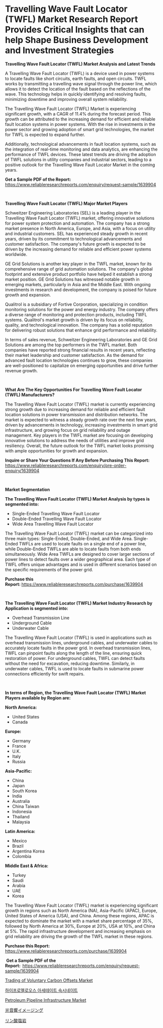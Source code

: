 <p><h1>Travelling Wave Fault Locator (TWFL) Market Research Report Provides Critical Insights that can help Shape Business Development and Investment Strategies</h1></p><p><strong>Travelling Wave Fault Locator (TWFL) Market Analysis and Latest Trends</strong></p>
<p><p>A Travelling Wave Fault Locator (TWFL) is a device used in power systems to locate faults like short circuits, earth faults, and open circuits. TWFL works by transmitting a travelling wave signal through the power line, which allows it to detect the location of the fault based on the reflections of the wave. This technology helps in quickly identifying and resolving faults, minimizing downtime and improving overall system reliability.</p><p>The Travelling Wave Fault Locator (TWFL) Market is experiencing significant growth, with a CAGR of 11.4% during the forecast period. This growth can be attributed to the increasing demand for efficient and reliable fault location systems in power systems. With the rise in investments in the power sector and growing adoption of smart grid technologies, the market for TWFL is expected to expand further.</p><p>Additionally, technological advancements in fault location systems, such as the integration of real-time monitoring and data analytics, are enhancing the performance of TWFL devices. These latest trends are driving the adoption of TWFL solutions in utility companies and industrial sectors, leading to a positive outlook for the Travelling Wave Fault Locator Market in the coming years.</p></p>
<p><strong>Get a Sample PDF of the Report:&nbsp;</strong> <a href="https://www.reliableresearchreports.com/enquiry/request-sample/1639904">https://www.reliableresearchreports.com/enquiry/request-sample/1639904</a></p>
<p>&nbsp;</p>
<p><strong>Travelling Wave Fault Locator (TWFL) Major Market Players</strong></p>
<p><p>Schweitzer Engineering Laboratories (SEL) is a leading player in the Travelling Wave Fault Locator (TWFL) market, offering innovative solutions for power system protection and automation. The company has a strong market presence in North America, Europe, and Asia, with a focus on utility and industrial customers. SEL has experienced steady growth in recent years, driven by its commitment to technological advancements and customer satisfaction. The company's future growth is expected to be driven by the increasing demand for reliable and efficient power systems worldwide.</p><p>GE Grid Solutions is another key player in the TWFL market, known for its comprehensive range of grid automation solutions. The company's global footprint and extensive product portfolio have helped it establish a strong market position. GE Grid Solutions has witnessed notable growth in emerging markets, particularly in Asia and the Middle East. With ongoing investments in research and development, the company is poised for future growth and expansion.</p><p>Qualitrol is a subsidiary of Fortive Corporation, specializing in condition monitoring solutions for the power and energy industry. The company offers a diverse range of monitoring and protection products, including TWFL systems. Qualitrol's market growth is driven by its focus on reliability, quality, and technological innovation. The company has a solid reputation for delivering robust solutions that enhance grid performance and reliability.</p><p>In terms of sales revenue, Schweitzer Engineering Laboratories and GE Grid Solutions are among the top performers in the TWFL market. Both companies have reported strong financial results in recent years, reflecting their market leadership and customer satisfaction. As the demand for advanced fault location technologies continues to grow, these companies are well-positioned to capitalize on emerging opportunities and drive further revenue growth.</p></p>
<p>&nbsp;</p>
<p><strong>What Are The Key Opportunities For Travelling Wave Fault Locator (TWFL) Manufacturers?</strong></p>
<p><p>The Travelling Wave Fault Locator (TWFL) market is currently experiencing strong growth due to increasing demand for reliable and efficient fault location solutions in power transmission and distribution networks. The market is expected to witness a steady growth rate over the next few years, driven by advancements in technology, increasing investments in smart grid infrastructure, and growing focus on grid reliability and outage management. Key players in the TWFL market are focusing on developing innovative solutions to address the needs of utilities and improve grid resiliency. Overall, the future outlook for the TWFL market looks promising with ample opportunities for growth and expansion.</p></p>
<p><strong>Inquire or Share Your Questions If Any Before Purchasing This Report:</strong> <a href="https://www.reliableresearchreports.com/enquiry/pre-order-enquiry/1639904">https://www.reliableresearchreports.com/enquiry/pre-order-enquiry/1639904</a></p>
<p>&nbsp;</p>
<p><strong>Market Segmentation</strong></p>
<p><strong>The Travelling Wave Fault Locator (TWFL) Market Analysis by types is segmented into:</strong></p>
<p><ul><li>Single-Ended Travelling Wave Fault Locator</li><li>Double-Ended Travelling Wave Fault Locator</li><li>Wide Area Travelling Wave Fault Locator</li></ul></p>
<p><p>The Travelling Wave Fault Locator (TWFL) market can be categorized into three main types: Single-Ended, Double-Ended, and Wide Area. Single-Ended TWFLs are used to locate faults on a single end of a power line, while Double-Ended TWFLs are able to locate faults from both ends simultaneously. Wide Area TWFLs are designed to cover larger sections of power lines to detect faults over a wider geographical area. Each type of TWFL offers unique advantages and is used in different scenarios based on the specific requirements of the power grid.</p></p>
<p><strong>Purchase this Report:&nbsp;</strong><a href="https://www.reliableresearchreports.com/purchase/1639904">https://www.reliableresearchreports.com/purchase/1639904</a></p>
<p>&nbsp;</p>
<p><strong>The Travelling Wave Fault Locator (TWFL) Market Industry Research by Application is segmented into:</strong></p>
<p><ul><li>Overhead Transmission Line</li><li>Underground Cable</li><li>Underwater Cable</li></ul></p>
<p><p>The Travelling Wave Fault Locator (TWFL) is used in applications such as overhead transmission lines, underground cables, and underwater cables to accurately locate faults in the power grid. In overhead transmission lines, TWFL can pinpoint faults along the length of the line, ensuring quick restoration of power. For underground cables, TWFL can detect faults without the need for excavation, reducing downtime. Similarly, in underwater cables, TWFL is used to locate faults in submarine power connections efficiently for swift repairs.</p></p>
<p>&nbsp;</p>
<p><strong>In terms of Region, the Travelling Wave Fault Locator (TWFL) Market Players available by Region are:</strong></p>
<p>
    <p> <strong> North America: </strong>
        <ul>
            <li>United States</li>
            <li>Canada</li>
        </ul>
        </p> 
    <p> <strong> Europe: </strong>
        <ul>
            <li>Germany</li>
            <li>France</li>
            <li>U.K.</li>
            <li>Italy</li>
            <li>Russia</li>
        </ul>
        </p> 
    <p> <strong> Asia-Pacific: </strong>
        <ul>
            <li>China</li>
            <li>Japan</li>
            <li>South Korea</li>
            <li>India</li>
            <li>Australia</li>
            <li>China Taiwan</li>
            <li>Indonesia</li>
            <li>Thailand</li>
            <li>Malaysia</li>
        </ul>
        </p> 
    <p> <strong> Latin America: </strong>
        <ul>
            <li>Mexico</li>
            <li>Brazil</li>
            <li>Argentina Korea</li>
            <li>Colombia</li>
        </ul>
        </p> 
    <p> <strong> Middle East & Africa: </strong>
        <ul>
            <li>Turkey</li>
            <li>Saudi</li>
            <li>Arabia</li>
            <li>UAE</li>
            <li>Korea</li>
        </ul>
    </p>
    </p>
<p><p>The Travelling Wave Fault Locator (TWFL) market is experiencing significant growth in regions such as North America (NA), Asia-Pacific (APAC), Europe, United States of America (USA), and China. Among these regions, APAC is expected to dominate the market with a market share percentage of 35%, followed by North America at 30%, Europe at 20%, USA at 10%, and China at 5%. The rapid infrastructure development and increasing emphasis on grid reliability are driving the growth of the TWFL market in these regions.</p></p>
<p><strong>Purchase this Report: </strong><a href="https://www.reliableresearchreports.com/purchase/1639904">https://www.reliableresearchreports.com/purchase/1639904</a></p>
<p>&nbsp;<strong>Get a Sample PDF of the Report:&nbsp;&nbsp;</strong><a href="https://www.reliableresearchreports.com/enquiry/request-sample/1639904">https://www.reliableresearchreports.com/enquiry/request-sample/1639904</a></p>
<p><strong></strong></p>
<p><p><a href="https://github.com/fiixsa/Market-Research-Report-List-2/blob/main/trading-of-voluntary-carbon-offsets-market.md">Trading of Voluntary Carbon Offsets Market</a></p><p><a href="https://github.com/bvubpqd5241630/Market-Research-Report-List-1/blob/main/677359315633.md">하이프로멜로오스 아세테이트 숙시네이트</a></p><p><a href="https://github.com/cecuraprangm/Market-Research-Report-List-2/blob/main/petroleum-pipeline-infrastructure-market.md">Petroleum Pipeline Infrastructure Market</a></p><p><a href="https://github.com/AriMuller2009/Market-Research-Report-List-1/blob/main/500149716651.md">光音響イメージング</a></p><p><a href="https://github.com/bucuel854722/Market-Research-Report-List-1/blob/main/451377416650.md">リン酸塩岩</a></p></p>